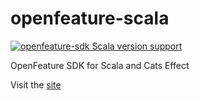 # openfeature-scala

[![openfeature-sdk Scala version support](https://index.scala-lang.org/alexcardell/openfeature-scala/openfeature-sdk/latest.svg)](https://index.scala-lang.org/alexcardell/openfeature-scala/openfeature-sdk)

OpenFeature SDK for Scala and Cats Effect

Visit the [site](https://alexcardell.github.io/openfeature-scala)
